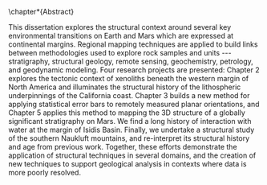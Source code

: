 \chapter*{Abstract}

This dissertation explores the structural context around several
key environmental transitions on Earth and Mars which are expressed at continental margins.
Regional mapping
techniques are applied to build links between methodologies used to explore
rock samples and units --- stratigraphy, structural geology, remote sensing, geochemistry,
petrology, and geodynamic modeling.
Four research projects are presented: Chapter 2 explores the tectonic context of xenoliths
beneath the western margin of North America and illuminates the structural history of the
lithospheric underpinnings of the California coast. Chapter 3 builds a new method for applying
statistical error bars to remotely measured planar orientations, and Chapter 5 applies this
method to mapping the 3D structure of a globally significant stratigraphy on Mars.
We find a long history of interaction with water at the margin of Isidis Basin.
Finally, we undertake a structural study of the southern Naukluft mountains, and re-interpret
its structural history and age from previous work. Together, these efforts demonstrate the application of structural techniques in several domains, and the creation of new techniques to support
geological analysis in contexts where data is more poorly resolved.

